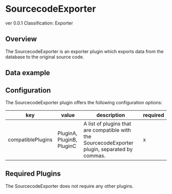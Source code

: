# SourcecodeExporter
ver 0.0.1
Classification: Exporter

Overview
-----
The SourcecodeExporter is an exporter plugin which exports data from the database to the original source code.

Data example
-----

Configuration
-----
The SourcecodeExporter plugin offers the following configuration options:

| key  | value | description | required |
| ------------- | ------------- |  ------------- | ------------- |
| compatiblePlugins | PluginA, PluginB, PluginC | A list of plugins that are compatible with the SourcecodeExporter plugin, separated by commas. | x

Required Plugins
-----
The SourcecodeExporter does not require any other plugins.


 